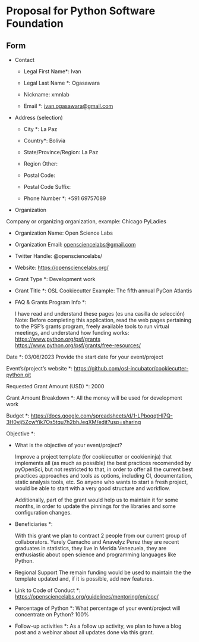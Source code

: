 # Proposal for Python Software Foundation

## Form

- Contact

  - Legal First Name*: Ivan

  - Legal Last Name *: Ogasawara

  - Nickname: xmnlab

  - Email *: ivan.ogasawara@gmail.com

- Address (selection)

  - City *: La Paz

  - Country*: Bolivia

  - State/Province/Region: La Paz

  - Region Other:

  - Postal Code:

  - Postal Code Suffix:

  - Phone Number *: +591 69757089

- Organization

Company or organizing organization, example: Chicago PyLadies
  
  - Organization Name: Open Science Labs

  - Organization Email: opensciencelabs@gmail.com

  - Twitter Handle: @opensciencelabs/

  - Website: https://opensciencelabs.org/

  - Grant Type *: Development work

  - Grant Title *: OSL Cookiecutter
  Example: The fifth annual PyCon Atlantis

- FAQ & Grants Program Info *:

    I have read and understand these pages (es una casilla de selección)
    Note: Before completing this application, read the web pages pertaining to the PSF’s grants program, freely available tools to run virtual meetings, and understand how funding works:
    https://www.python.org/psf/grants
    https://www.python.org/psf/grants/free-resources/

Date *: 03/06/2023
Provide the start date for your event/project

Event’s/project’s website *: https://github.com/osl-incubator/cookiecutter-python.git

Requested Grant Amount (USD) *: 2000

Grant Amount Breakdown *: All the money will be used for development work

Budget *: https://docs.google.com/spreadsheets/d/1-LPboqqtHI7Q-3H0yij5ZcwYik7Os5tqu7h2bhJeqXM/edit?usp=sharing

Objective *:

- What is the objective of your event/project?

  Improve a project template (for cookiecutter or cookieninja) that implements all (as much as possible) the best practices recomended by pyOpenSci, but not restricted to that, in order to offer all the current best practices approaches and tools as options, including CI, documentation, static analysis tools, etc. So anyone who wants to start a fresh project, would be able to start with a very good structure and workflow.

  Additionally, part of the grant would help us to maintain it for some months, in order to update the pinnings for the libraries and some configuration changes.

- Beneficiaries *:

    With this grant we plan to contract 2 people from our current group of
    collaborators. Yurely Camacho and Anavelyz Perez they are recent graduates
    in statistics, they live in Merida Venezuela, they are enthusiastic about
    open science and programming languages like Python.

- Regional Support
    The remain funding would be used to maintain the the template updated and, if it is possible, add new features.

- Link to Code of Conduct *: https://opensciencelabs.org/guidelines/mentoring/en/coc/ 

- Percentage of Python *:
    What percentage of your event/project will concentrate on Python?
    100%

- Follow-up activities *:
    As a follow up activity, we plan to have a blog post and a webinar about all updates done via this grant.
